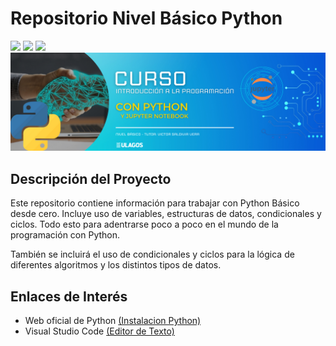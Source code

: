 # Repositorio Nivel Básico Python
<p align="left">
   <img src="https://img.shields.io/badge/Status-En%20Desarrollo-green?style=plastic">
   <img src="https://img.shields.io/badge/Python-3776AB?style=plastic&logo=python&logoColor=white"/>
   <img src="https://img.shields.io/badge/Jupyter-%23e58f1a.svg?style=plastic&logo=Jupyter&logoColor=white"/>

<img src="./assets/img/headerpython.png"/>

## Descripción del Proyecto

Este repositorio contiene información para trabajar con Python Básico desde cero. 
Incluye uso de variables, estructuras de datos, condicionales y ciclos. 
Todo esto para adentrarse poco a poco en el mundo de la programación con Python.

También se incluirá el uso de condicionales y ciclos para la lógica de diferentes
algoritmos y los distintos tipos de datos.

## Enlaces de Interés

- Web oficial de Python [(Instalacion Python)][python]
- Visual Studio Code [(Editor de Texto)][vscode]

[python]: https://www.python.org/downloads/
[vscode]: https://code.visualstudio.com/download


